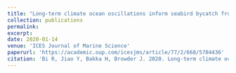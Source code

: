 ```yaml
---
title: "Long-term climate ocean oscillations inform seabird bycatch from pelagic longline fishery"
collection: publications
permalink: 
excerpt: 
date: 2020-01-14
venue: 'ICES Journal of Marine Science'
paperurl: 'https://academic.oup.com/icesjms/article/77/2/668/5704436'
citation: 'Bi R, Jiao Y, Bakka H, Browder J. 2020. Long-term climate ocean oscillations inform seabird bycatch from pelagic longline fishery. ICES Journal of Marine Science, 77(2), 668–679.'
---
```


